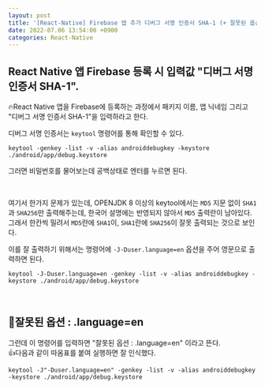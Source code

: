 ```yaml
---
layout: post
title: '[React-Native] Firebase 앱 추가 디버그 서명 인증서 SHA-1 (+ 잘못된 옵션 : .language=en)'
date: 2022-07.06 13:54:00 +0900
categories: React-Native
---
```


## React Native 앱 Firebase 등록 시 입력값 "디버그 서명 인증서 SHA-1".

🔥React Native 앱을 Firebase에 등록하는 과정에서 패키지 이름, 앱 닉네임 그리고 "디버그 서명 인증서 SHA-1"을 입력하라고 한다.

디버그 서명 인증서는 `keytool` 명령어를 통해 확인할 수 있다.

```
keytool -genkey -list -v -alias androiddebugkey -keystore ./android/app/debug.keystore
```

그러면 비밀번호를 물어보는데 공백상태로 엔터를 누르면 된다.

<br/>

여기서 한가지 문제가 있는데, OPENJDK 8 이상의 keytool에서는 `MD5` 지문 없이 `SHA1`과 `SHA256`만 출력해주는데, 한국어 설명에는 반영되지 않아서 `MD5` 출력란이 남아있다. 그래서 한칸씩 밀려서 `MD5`란에 `SHA1`이, `SHA1`란에 `SHA256`이 잘못 출력되는 것으로 보인다.

이를 잘 출력하기 위해서는 명령어에 `-J-Duser.language=en` 옵션을 주어 영문으로 출력하면 된다.

```
keytool -J-Duser.language=en -genkey -list -v -alias androiddebugkey -keystore ./android/app/debug.keystore
```

<br/>

## 🚨잘못된 옵션 : .language=en

그런데 이 명령어를 입력하면 "잘못된 옵션 : .language=en" 이라고 뜬다.  
👍다음과 같이 따옴표를 붙여 실행하면 잘 인식했다.

```
keytool -J"-Duser.language=en" -genkey -list -v -alias androiddebugkey -keystore ./android/app/debug.keystore
```
